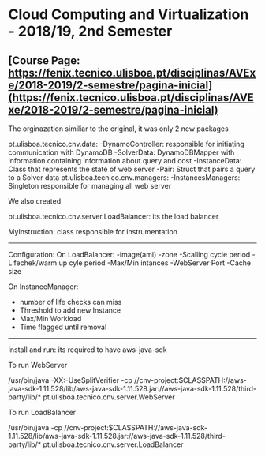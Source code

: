 # Cloud Computing and Virtualization - 2018/19, 2nd Semester
[Course Page: https://fenix.tecnico.ulisboa.pt/disciplinas/AVExe/2018-2019/2-semestre/pagina-inicial](https://fenix.tecnico.ulisboa.pt/disciplinas/AVExe/2018-2019/2-semestre/pagina-inicial)
--------------------------------------------------------------------------------------

The orginazation similiar to the original, it was only 2 new packages 

pt.ulisboa.tecnico.cnv.data:
-DynamoController: responsible for initiating communication with DynamoDB
-SolverData: DynamoDBMapper with information containing information about query and cost
-InstanceData: Class that represents the state of web server
-Pair: Struct that pairs a query to a Solver data
pt.ulisboa.tecnico.cnv.managers:
-InstancesManagers: Singleton responsible for managing all web server 

We also created

pt.ulisboa.tecnico.cnv.server.LoadBalancer: its the load balancer

MyInstruction: class responsible for instrumentation

----------------------------------------------------------------------------------------
Configuration:
On LoadBalancer:
-image(ami)
-zone
-Scalling cycle period
-Lifechek/warm up cyle period
-Max/Min intances 
-WebServer Port
-Cache size

On InstanceManager:
- number of life checks can miss
- Threshold to add new Instance
- Max/Min Workload
- Time flagged until removal

----------------------------------------------------------------------------------------
Install and run:
 its required to have  aws-java-sdk

To run WebServer

/usr/bin/java -XX:-UseSplitVerifier -cp /<PATH>/cnv-project:$CLASSPATH:/<PATH>/aws-java-sdk-1.11.528/lib/aws-java-sdk-1.11.528.jar:/<PATH>/aws-java-sdk-1.11.528/third-party/lib/* pt.ulisboa.tecnico.cnv.server.WebServer

To run LoadBalancer

/usr/bin/java -cp /<PATH>/cnv-project:$CLASSPATH:/<PATH>/aws-java-sdk-1.11.528/lib/aws-java-sdk-1.11.528.jar:/<PATH>/aws-java-sdk-1.11.528/third-party/lib/* pt.ulisboa.tecnico.cnv.server.LoadBalancer






